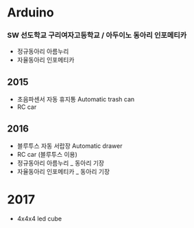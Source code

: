 # Arduino
### SW 선도학교 구리여자고등학교 / 아두이노 동아리 인포메티카
- 정규동아리 아름누리
- 자율동아리 인포메티카

## 2015
- 초음파센서 자동 휴지통 Automatic trash can
- RC car


## 2016
- 블루투스 자동 서랍장 Automatic drawer
- RC car (블루투스 이용)
- 정규동아리 아름누리 _ 동아리 기장
- 자율동아리 인포메티카 _ 동아리 기장

# 2017
- 4x4x4 led cube
